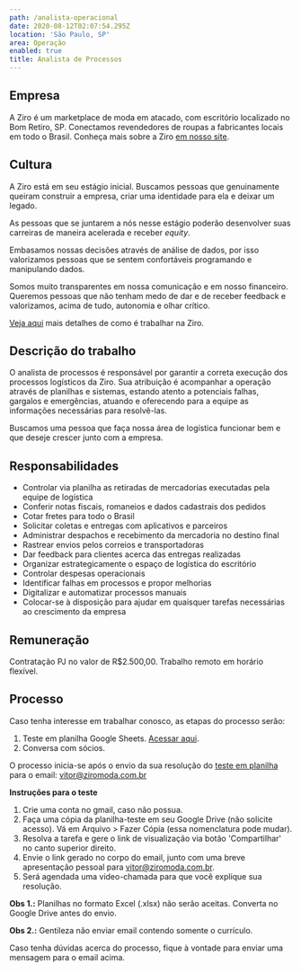```yaml
---
path: /analista-operacional
date: 2020-08-12T02:07:54.295Z
location: 'São Paulo, SP'
area: Operação
enabled: true
title: Analista de Processos
---
```

## Empresa

A Ziro é um marketplace de moda em atacado, com escritório localizado no Bom Retiro, SP. Conectamos revendedores de roupas a fabricantes locais em todo o Brasil. Conheça mais sobre a Ziro <a href='https://ziro.com.br' target='_blank'>em nosso site</a>.

## Cultura

A Ziro está em seu estágio inicial. Buscamos pessoas que genuinamente queiram construir a empresa, criar uma identidade para ela e deixar um legado.

As pessoas que se juntarem a nós nesse estágio poderão desenvolver suas carreiras de maneira acelerada e receber _equity_.

Embasamos nossas decisões através de análise de dados, por isso valorizamos pessoas que se sentem confortáveis programando e manipulando dados.

Somos muito transparentes em nossa comunicação e em nosso financeiro. Queremos pessoas que não tenham medo de dar e de receber feedback e valorizamos, acima de tudo, autonomia e olhar crítico.

<a href='https://ziro.com.br/vagas/' target='_blank'>Veja aqui</a> mais detalhes de como é trabalhar na Ziro.

## Descrição do trabalho

O analista de processos é responsável por garantir a correta execução dos processos logísticos da Ziro. Sua atribuição é acompanhar a operação através de planilhas e sistemas, estando atento a potenciais falhas, gargalos e emergências, atuando e oferecendo para a equipe as informações necessárias para resolvê-las.

Buscamos uma pessoa que faça nossa área de logística funcionar bem e que deseje crescer junto com a empresa.

## Responsabilidades

* Controlar via planilha as retiradas de mercadorias executadas pela equipe de logística
* Conferir notas fiscais, romaneios e dados cadastrais dos pedidos
* Cotar fretes para todo o Brasil
* Solicitar coletas e entregas com aplicativos e parceiros
* Administrar despachos e recebimento da mercadoria no destino final
* Rastrear envios pelos correios e transportadoras
* Dar feedback para clientes acerca das entregas realizadas
* Organizar estrategicamente o espaço de logística do escritório
* Controlar despesas operacionais
* Identificar falhas em processos e propor melhorias
* Digitalizar e automatizar processos manuais
* Colocar-se à disposição para ajudar em quaisquer tarefas necessárias ao crescimento da empresa

## Remuneração

Contratação PJ no valor de R$2.500,00. Trabalho remoto em horário flexível.

## Processo

Caso tenha interesse em trabalhar conosco, as etapas do processo serão:

1. Teste em planilha Google Sheets. <a href='https://bit.ly/analista-processos' target='_blank'>Acessar aqui</a>.
2. Conversa com sócios.

O processo inicia-se após o envio da sua resolução do <a href='https://bit.ly/analista-processos' target='_blank'>teste em planilha</a> para o email: vitor@ziromoda.com.br

**Instruções para o teste**

1. Crie uma conta no gmail, caso não possua.
2. Faça uma cópia da planilha-teste em seu Google Drive (não solicite acesso). Vá em Arquivo > Fazer Cópia (essa nomenclatura pode mudar).
3. Resolva a tarefa e gere o link de visualização via botão 'Compartilhar' no canto superior direito.
4. Envie o link gerado no corpo do email, junto com uma breve apresentação pessoal para vitor@ziromoda.com.br.
5. Será agendada uma video-chamada para que você explique sua resolução.

**Obs 1.:** Planilhas no formato Excel (.xlsx) não serão aceitas. Converta no Google Drive antes do envio.

**Obs 2.:** Gentileza não enviar email contendo somente o currículo.

Caso tenha dúvidas acerca do processo, fique à vontade para enviar uma mensagem para o email acima.
